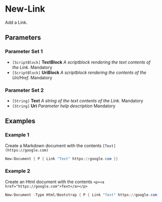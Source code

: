 # New-Link

Add a Link.

## Parameters

### Parameter Set 1

- `[ScriptBlock]` **TextBlock** _A scriptblock rendering the text contents of the Link._ Mandatory
- `[ScriptBlock]` **UriBlock** _A scriptblock rendering the contents of the Uri/Href._ Mandatory

### Parameter Set 2

- `[String]` **Text** _A string of the text contents of the Link._ Mandatory
- `[String]` **Uri** _Parameter help description_ Mandatory

## Examples

### Example 1

Create a Markdown document with the contents `[Text](https://google.com)`

```powershell
New-Document { P { Link "Text" https://google.com }}
```
### Example 2

Create an Html document with the contents `<p><a href="https://google.com">Text</a></p>`

```powershell
New-Document -Type Html/Bootstrap { P { Link "Text" https://google.com }}
```
